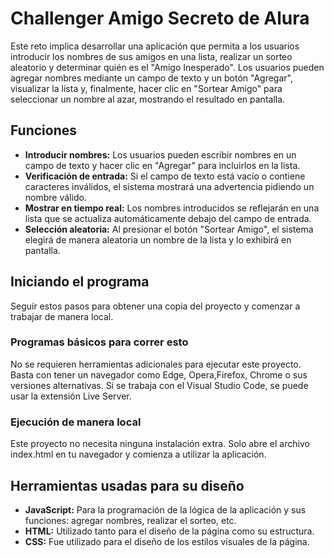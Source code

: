 # Challenger Amigo Secreto de Alura
Este reto implica desarrollar una aplicación que permita a los usuarios introducir los nombres de sus amigos en una lista, realizar un sorteo aleatorio y determinar quién es el "Amigo Inesperado". Los usuarios pueden agregar nombres mediante un campo de texto y un botón "Agregar", visualizar la lista y, finalmente, hacer clic en "Sortear Amigo" para seleccionar un nombre al azar, mostrando el resultado en pantalla.

## Funciones
- **Introducir nombres:** Los usuarios pueden escribir nombres en un campo de texto y hacer clic en "Agregar" para incluirlos en la lista.
- **Verificación de entrada:** Si el campo de texto está vacío o contiene caracteres inválidos, el sistema mostrará una advertencia pidiendo un nombre válido.
- **Mostrar en tiempo real:** Los nombres introducidos se reflejarán en una lista que se actualiza automáticamente debajo del campo de entrada.
- **Selección aleatoria:** Al presionar el botón "Sortear Amigo", el sistema elegirá de manera aleatoria un nombre de la lista y lo exhibirá en pantalla.
  
## Iniciando el programa
Seguír estos pasos para obtener una copia del proyecto y comenzar a trabajar de manera local.

### Programas básicos para correr esto
No se requieren herramientas adicionales para ejecutar este proyecto. Basta con tener un navegador como Edge, Opera,Firefox, Chrome o sus versiones alternativas. Si se trabaja con el Visual Studio Code, se puede usar la extensión Live Server.

### Ejecución de manera local
Este proyecto no necesita ninguna instalación extra. Solo abre el archivo index.html en tu navegador y comienza a utilizar la aplicación.

## Herramientas usadas para su diseño
- **JavaScript:** Para la programación de la lógica de la aplicación y sus funciones: agregar nombres, realizar el sorteo, etc.
- **HTML:** Utilizado tanto para el diseño de la página como su estructura.
- **CSS:** Fue utilizado para el diseño de los estilos visuales de la página.

